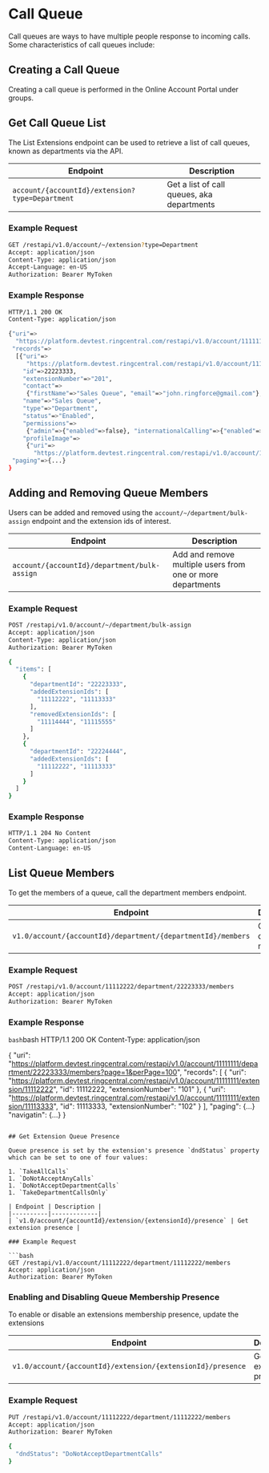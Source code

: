 # Call Queue

Call queues are ways to have multiple people response to incoming calls. Some characteristics of call queues include:

## Creating a Call Queue

Creating a call queue is performed in the Online Account Portal under groups.

## Get Call Queue List

The List Extensions endpoint can be used to retrieve a list of call queues, known as departments via the API.

| Endpoint | Description |
|----------|-------------|
| `account/{accountId}/extension?type=Department` | Get a list of call queues, aka departments |

### Example Request

```bash
GET /restapi/v1.0/account/~/extension?type=Department
Accept: application/json
Content-Type: application/json
Accept-Language: en-US
Authorization: Bearer MyToken
```

### Example Response

```bash
HTTP/1.1 200 OK
Content-Type: application/json

{"uri"=>
  "https://platform.devtest.ringcentral.com/restapi/v1.0/account/11111111/extension?type=Department&page=1&perPage=100",
 "records"=>
  [{"uri"=>
     "https://platform.devtest.ringcentral.com/restapi/v1.0/account/11111111/extension/22223333",
    "id"=>22223333,
    "extensionNumber"=>"201",
    "contact"=>
     {"firstName"=>"Sales Queue", "email"=>"john.ringforce@gmail.com"},
    "name"=>"Sales Queue",
    "type"=>"Department",
    "status"=>"Enabled",
    "permissions"=>
     {"admin"=>{"enabled"=>false}, "internationalCalling"=>{"enabled"=>false}},
    "profileImage"=>
     {"uri"=>
       "https://platform.devtest.ringcentral.com/restapi/v1.0/account/130709004/extension/131085004/profile-image"}}],
 "paging"=>{...}
}
```

## Adding and Removing Queue Members

Users can be added and removed using the `account/~/department/bulk-assign` endpoint and the extension ids of interest.

| Endpoint | Description |
|----------|-------------|
| `account/{accountId}/department/bulk-assign` | Add and remove multiple users from one or more departments |

### Example Request

```bash
POST /restapi/v1.0/account/~/department/bulk-assign
Accept: application/json
Content-Type: application/json
Authorization: Bearer MyToken

{
  "items": [
    {
      "departmentId": "22223333",   
      "addedExtensionIds": [
        "11112222", "11113333"
      ],
      "removedExtensionIds": [
        "11114444", "11115555"
      ]
    }, 
    {
      "departmentId": "22224444",   
      "addedExtensionIds": [
        "11112222", "11113333"
      ]
    }
  ] 
}
```

### Example Response

```bash
HTTP/1.1 204 No Content
Content-Type: application/json
Content-Language: en-US
```

## List Queue Members

To get the members of a queue, call the department members endpoint.

| Endpoint | Description |
|----------|-------------|
| `v1.0/account/{accountId}/department/{departmentId}/members` | Get department members |

### Example Request

```bash
POST /restapi/v1.0/account/11112222/department/22223333/members
Accept: application/json
Authorization: Bearer MyToken
```

### Example Response

```bash```bash
HTTP/1.1 200 OK
Content-Type: application/json

{
  "uri": "https://platform.devtest.ringcentral.com/restapi/v1.0/account/11111111/department/22223333/members?page=1&perPage=100",
  "records": [
    {
      "uri": "https://platform.devtest.ringcentral.com/restapi/v1.0/account/11111111/extension/11112222",
      "id": 11112222,
      "extensionNumber": "101"
    },
    {
      "uri": "https://platform.devtest.ringcentral.com/restapi/v1.0/account/11111111/extension/11113333",
      "id": 11113333,
      "extensionNumber": "102"
    }
  ],
  "paging": {...}
  "navigatin": {...}
}
```

## Get Extension Queue Presence

Queue presence is set by the extension's presence `dndStatus` property which can be set to one of four values:

1. `TakeAllCalls`
1. `DoNotAcceptAnyCalls`
1. `DoNotAcceptDepartmentCalls`
1. `TakeDepartmentCallsOnly`

| Endpoint | Description |
|----------|-------------|
| `v1.0/account/{accountId}/extension/{extensionId}/presence` | Get extension presence |

### Example Request

```bash
GET /restapi/v1.0/account/11112222/department/11112222/members
Accept: application/json
Authorization: Bearer MyToken
```

### Enabling and Disabling Queue Membership Presence

To enable or disable an extensions membership presence, update the extensions

| Endpoint | Description |
|----------|-------------|
| `v1.0/account/{accountId}/extension/{extensionId}/presence` | Get extension presence |

### Example Request

```bash
PUT /restapi/v1.0/account/11112222/department/11112222/members
Accept: application/json
Authorization: Bearer MyToken

{
  "dndStatus": "DoNotAcceptDepartmentCalls"
}
```
